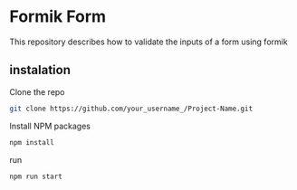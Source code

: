 # Formik Form 
This repository describes how to validate the inputs of a form using formik
## instalation 
Clone the repo
```bash
git clone https://github.com/your_username_/Project-Name.git
```
Install NPM packages
```bash
npm install
```
run
```bash
npm run start
```



